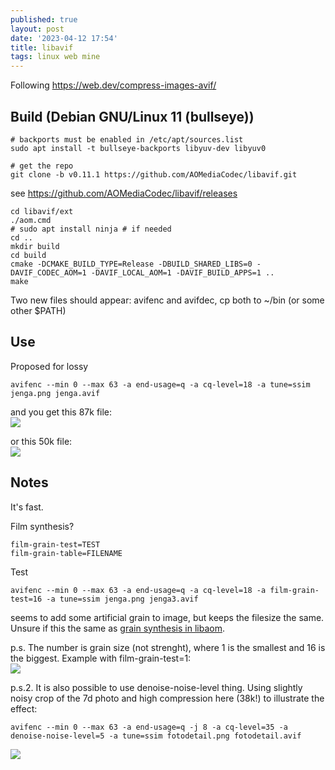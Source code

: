 ```yaml
---
published: true
layout: post
date: '2023-04-12 17:54'
title: libavif
tags: linux web mine 
---
```

Following <https://web.dev/compress-images-avif/>

## Build (Debian GNU/Linux 11 (bullseye))

	# backports must be enabled in /etc/apt/sources.list
	sudo apt install -t bullseye-backports libyuv-dev libyuv0

	# get the repo
	git clone -b v0.11.1 https://github.com/AOMediaCodec/libavif.git

see <https://github.com/AOMediaCodec/libavif/releases>

	cd libavif/ext
	./aom.cmd
	# sudo apt install ninja # if needed
	cd ..
	mkdir build
	cd build
	cmake -DCMAKE_BUILD_TYPE=Release -DBUILD_SHARED_LIBS=0 -DAVIF_CODEC_AOM=1 -DAVIF_LOCAL_AOM=1 -DAVIF_BUILD_APPS=1 ..
	make

Two new files should appear: avifenc and avifdec, cp both to ~/bin (or some other $PATH)

## Use

Proposed for lossy

	avifenc --min 0 --max 63 -a end-usage=q -a cq-level=18 -a tune=ssim jenga.png jenga.avif

and you get this 87k file:  
<a href="/media/jenga.avif"><img src="/media/jenga.avif"></a>

or this 50k file:  
<a href="/media/pacman0.avif"><img src="/media/pacman0.avif"></a>

## Notes

It's fast.

Film synthesis?

	film-grain-test=TEST
    film-grain-table=FILENAME

Test

    avifenc --min 0 --max 63 -a end-usage=q -a cq-level=18 -a film-grain-test=16 -a tune=ssim jenga.png jenga3.avif

seems to add some artificial grain to image, but keeps the filesize the same. Unsure if this the same as [grain synthesis in libaom](/2021/06/05/AV1-encoding-for-dummies/#experiment-two-the-noise-the-grain).

p.s. The number is grain size (not strenght), where 1 is the smallest and 16 is the biggest. Example with film-grain-test=1:  
<a href="/media/pacman1.avif"><img src="/media/pacman1.avif"></a>

p.s.2. It is also possible to use denoise-noise-level thing. Using slightly noisy crop of the 7d photo and high compression here (38k!) to illustrate the effect:

    avifenc --min 0 --max 63 -a end-usage=q -j 8 -a cq-level=35 -a denoise-noise-level=5 -a tune=ssim fotodetail.png fotodetail.avif

<a href="/media/fotodetail.avif"><img src="/media/fotodetail.avif"></a>
